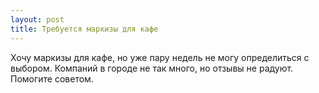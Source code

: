 ```yaml
---
layout: post 
title: Требуется маркизы для кафе 
--- 
```

Хочу маркизы для кафе, но уже пару недель не могу определиться с выбором. Компаний в городе не так много, но отзывы не радуют. Помогите советом.